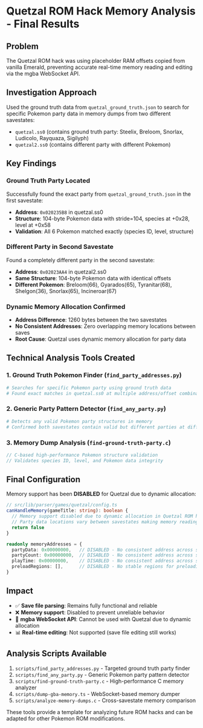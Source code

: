 # Quetzal ROM Hack Memory Analysis - Final Results

## Problem
The Quetzal ROM hack was using placeholder RAM offsets copied from vanilla Emerald, preventing accurate real-time memory reading and editing via the mgba WebSocket API.

## Investigation Approach
Used the ground truth data from `quetzal_ground_truth.json` to search for specific Pokemon party data in memory dumps from two different savestates:
- `quetzal.ss0` (contains ground truth party: Steelix, Breloom, Snorlax, Ludicolo, Rayquaza, Sigilyph)
- `quetzal2.ss0` (contains different party with different Pokemon)

## Key Findings

### Ground Truth Party Located
Successfully found the exact party from `quetzal_ground_truth.json` in the first savestate:
- **Address**: `0x020235B8` in quetzal.ss0
- **Structure**: 104-byte Pokemon data with stride=104, species at +0x28, level at +0x58
- **Validation**: All 6 Pokemon matched exactly (species ID, level, structure)

### Different Party in Second Savestate  
Found a completely different party in the second savestate:
- **Address**: `0x02023AA4` in quetzal2.ss0
- **Same Structure**: 104-byte Pokemon data with identical offsets
- **Different Pokemon**: Breloom(66), Gyarados(65), Tyranitar(68), Shelgon(36), Snorlax(65), Incineroar(67)

### Dynamic Memory Allocation Confirmed
- **Address Difference**: 1260 bytes between the two savestates
- **No Consistent Addresses**: Zero overlapping memory locations between saves
- **Root Cause**: Quetzal uses dynamic memory allocation for party data

## Technical Analysis Tools Created

### 1. Ground Truth Pokemon Finder (`find_party_addresses.py`)
```python
# Searches for specific Pokemon party using ground truth data
# Found exact matches in quetzal.ss0 at multiple address/offset combinations
```

### 2. Generic Party Pattern Detector (`find_any_party.py`)
```python
# Detects any valid Pokemon party structures in memory
# Confirmed both savestates contain valid but different parties at different addresses
```

### 3. Memory Dump Analysis (`find-ground-truth-party.c`)
```c
// C-based high-performance Pokemon structure validation
// Validates species ID, level, and Pokemon data integrity
```

## Final Configuration

Memory support has been **DISABLED** for Quetzal due to dynamic allocation:

```typescript
// src/lib/parser/games/quetzal/config.ts
canHandleMemory(gameTitle: string): boolean {
  // Memory support disabled due to dynamic allocation in Quetzal ROM hack
  // Party data locations vary between savestates making memory reading unreliable
  return false
}

readonly memoryAddresses = {
  partyData: 0x00000000,   // DISABLED - No consistent address across savestates
  partyCount: 0x00000000,  // DISABLED - No consistent address across savestates  
  playTime: 0x00000000,    // DISABLED - No consistent address across savestates
  preloadRegions: [],      // DISABLED - No stable regions for preloading
}
```

## Impact

- ✅ **Save file parsing**: Remains fully functional and reliable
- ❌ **Memory support**: Disabled to prevent unreliable behavior
- 🔧 **mgba WebSocket API**: Cannot be used with Quetzal due to dynamic allocation
- 📊 **Real-time editing**: Not supported (save file editing still works)

## Analysis Scripts Available

1. `scripts/find_party_addresses.py` - Targeted ground truth party finder
2. `scripts/find_any_party.py` - Generic Pokemon party pattern detector  
3. `scripts/find-ground-truth-party.c` - High-performance C memory analyzer
4. `scripts/dump-gba-memory.ts` - WebSocket-based memory dumper
5. `scripts/analyze-memory-dumps.c` - Cross-savestate memory comparison

These tools provide a template for analyzing future ROM hacks and can be adapted for other Pokemon ROM modifications.